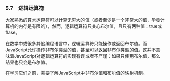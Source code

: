 ### 5.7　逻辑运算符

大家熟悉的算术运算符可以计算无穷大的值（或者至少是一个非常大的值，毕竟计算机的内存是有限的），然而，逻辑运算符只关心布尔值，且只有两种值：true或flase。

在数学中或很多其他编程语言中，逻辑运算符只能操作或返回布尔值。而JavaScript允许操作非布尔类型的值，甚至可以返回非布尔类型的值。这并不意味着JavaScript对逻辑运算符的实现有误或者不严谨：如果只使用布尔值，那么结果也只会是布尔值。

在学习它们之前，需要了解JavaScript中非布尔值和布尔值的映射机制。

